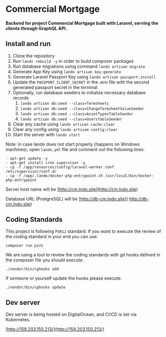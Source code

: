 # Commercial Mortgage

#### Backend for project Commercial Mortgage built with Laravel, serving the clients through GraphQL API.

## Install and run

1. Clone the repository
2. Run `lando rebuild -y` in order to build composer packages
3. Run database migrations using command `lando artisan migrate`
4. Generate App Key using `lando artisan key:generate`
5. Generate Laravel Passport Key using `lando artisan passport:install`
6. Update the `PASSPORT_CLIENT_SECRET` in the .env file with the second generated passport secret in the terminal.
7. Optionally, run database seeders to initialize necessary database records
    1. `lando artisan db:seed --class=Termsheets`
    2. `lando artisan db:seed --class=ChangeTermsheetValueSeeder`
    3. `lando artisan db:seed --class=AssetTypesTableSeeder`
    4. `lando artisan db:seed --class=UsersTableSeeder`
8. Clear any cache using `lando artisan cache:clear`
9. Clear any config using `lando artisan config:clear`
10. Start the server with `lando start`

Note: in case lando does not start properly (happens on Windows machines), open `lando.yml` file and comment out the following lines:
```build_as_root:
- apt-get update -y
- apt-get install cron supervisor -y
- cp -f /app/resources/config/laravel-worker.conf /etc/supervisor/conf.d/
- cp -f /app/.lando/docker-php-entrypoint.sh /usr/local/bin/docker-php-entrypoint
```
Server host name will be [http://cm.lndo.site](http://cm.lndo.site)

Database URL (PostgreSQL) will be [http://db-cm.lndo.site]( http://db-cm.lndo.site)

## Coding Standards

This project is following `PSR12` standard. If you want to execute the review of the coding standard in your end you can use:

```
composer run pint
```

We are using a tool to review the coding standards with git hooks defined in the composer file you should execute:

```
./vendor/bin/cghooks add
```

If someone or yourself update the hooks please execute:

```
./vendor/bin/cghooks update
```

## Dev server
Dev server is being hosted on DigitalOcean, and CI/CD is set via Kubernetes.

[http://159.203.150.213/](http://159.203.150.213/)
